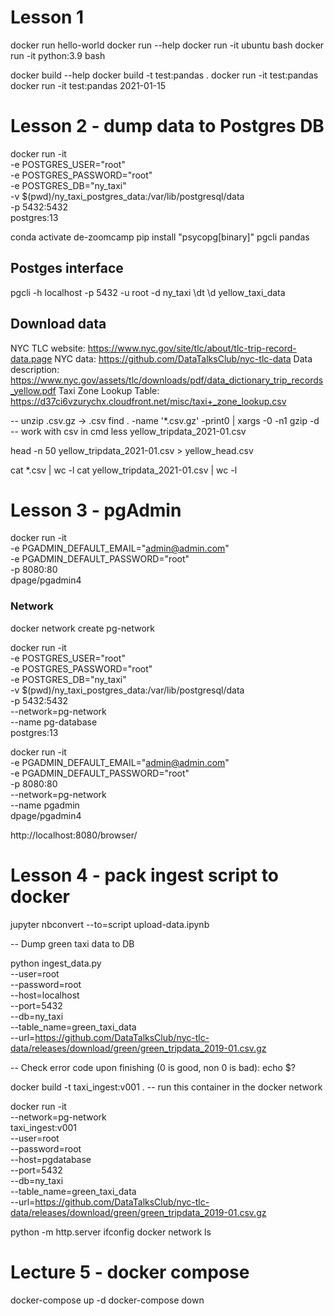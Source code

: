 # Lesson 1
docker run hello-world
docker run  --help
docker run -it ubuntu bash
docker run -it python:3.9 bash

docker build --help
docker build -t test:pandas .
docker run -it test:pandas
docker run -it test:pandas 2021-01-15

# Lesson 2 - dump data to Postgres DB
docker run -it \
  -e POSTGRES_USER="root" \
  -e POSTGRES_PASSWORD="root" \
  -e POSTGRES_DB="ny_taxi" \
  -v $(pwd)/ny_taxi_postgres_data:/var/lib/postgresql/data \
  -p 5432:5432 \
postgres:13

conda activate de-zoomcamp
pip install "psycopg[binary]" pgcli pandas

## Postges interface
pgcli -h localhost -p 5432 -u root -d ny_taxi
\dt
\d yellow_taxi_data

## Download data
NYC TLC website: https://www.nyc.gov/site/tlc/about/tlc-trip-record-data.page
NYC data: https://github.com/DataTalksClub/nyc-tlc-data
Data description: https://www.nyc.gov/assets/tlc/downloads/pdf/data_dictionary_trip_records_yellow.pdf
Taxi Zone Lookup Table: https://d37ci6vzurychx.cloudfront.net/misc/taxi+_zone_lookup.csv

-- unzip .csv.gz -> .csv
find . -name '*.csv.gz' -print0 | xargs -0 -n1 gzip -d
-- work with csv in cmd
less yellow_tripdata_2021-01.csv

head -n 50 yellow_tripdata_2021-01.csv > yellow_head.csv

cat *.csv | wc -l
cat yellow_tripdata_2021-01.csv | wc -l

# Lesson 3 - pgAdmin

docker run -it \
  -e PGADMIN_DEFAULT_EMAIL="admin@admin.com" \
  -e PGADMIN_DEFAULT_PASSWORD="root" \
  -p 8080:80 \
dpage/pgadmin4

### Network
docker network create pg-network

docker run -it \
  -e POSTGRES_USER="root" \
  -e POSTGRES_PASSWORD="root" \
  -e POSTGRES_DB="ny_taxi" \
  -v $(pwd)/ny_taxi_postgres_data:/var/lib/postgresql/data \
  -p 5432:5432 \
  --network=pg-network \
  --name pg-database \
postgres:13

docker run -it \
  -e PGADMIN_DEFAULT_EMAIL="admin@admin.com" \
  -e PGADMIN_DEFAULT_PASSWORD="root" \
  -p 8080:80 \
  --network=pg-network \
  --name pgadmin \
dpage/pgadmin4

http://localhost:8080/browser/

# Lesson 4 - pack ingest script to docker

jupyter nbconvert --to=script upload-data.ipynb

-- Dump green taxi data to DB

python ingest_data.py \
  --user=root \
  --password=root \
  --host=localhost \
  --port=5432 \
  --db=ny_taxi \
  --table_name=green_taxi_data \
  --url=https://github.com/DataTalksClub/nyc-tlc-data/releases/download/green/green_tripdata_2019-01.csv.gz

-- Check error code upon finishing (0 is good, non 0 is bad):
echo $?

docker build -t taxi_ingest:v001 .
-- run this container in the docker network

docker run -it \
  --network=pg-network \
  taxi_ingest:v001 \
    --user=root \
    --password=root \
    --host=pgdatabase \
    --port=5432 \
    --db=ny_taxi \
    --table_name=green_taxi_data \
    --url=https://github.com/DataTalksClub/nyc-tlc-data/releases/download/green/green_tripdata_2019-01.csv.gz

python -m http.server
ifconfig
docker network ls

# Lecture 5 - docker compose

docker-compose up -d
docker-compose down
